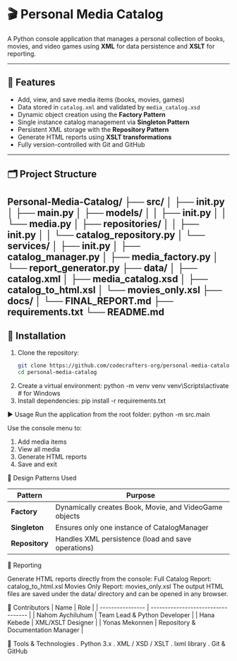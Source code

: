 # 🎬 Personal Media Catalog

A Python console application that manages a personal collection of books, movies, and video games using **XML** for data persistence and **XSLT** for reporting.

---

## 🚀 Features
- Add, view, and save media items (books, movies, games)
- Data stored in `catalog.xml` and validated by `media_catalog.xsd`
- Dynamic object creation using the **Factory Pattern**
- Single instance catalog management via **Singleton Pattern**
- Persistent XML storage with the **Repository Pattern**
- Generate HTML reports using **XSLT transformations**
- Fully version-controlled with Git and GitHub
---

## 🗂️ Project Structure
Personal-Media-Catalog/
├── src/
│   ├── __init__.py
│   ├── main.py
│   ├── models/
│   │   ├── __init__.py
│   │   └── media.py
│   ├── repositories/
│   │   ├── __init__.py
│   │   └── catalog_repository.py
│   └── services/
│       ├── __init__.py
│       ├── catalog_manager.py
│       ├── media_factory.py
│       └── report_generator.py
├── data/
│   ├── catalog.xml
│   ├── media_catalog.xsd
│   ├── catalog_to_html.xsl
│   └── movies_only.xsl
├── docs/
│   └── FINAL_REPORT.md
├── requirements.txt
└── README.md
---

## 🧩 Installation

1. Clone the repository:
   ```bash
   git clone https://github.com/codecrafters-org/personal-media-catalog.git
   cd personal-media-catalog
2. Create a virtual environment:
   python -m venv venv
   venv\Scripts\activate  # for Windows
3. Install dependencies:
   pip install -r requirements.txt

▶️ Usage
Run the application from the root folder:
python -m src.main

Use the console menu to:
1. Add media items
2. View all media
3. Generate HTML reports
4. Save and exit

🧱 Design Patterns Used

| Pattern        | Purpose                                                |
| -------------- | ------------------------------------------------------ |
| **Factory**    | Dynamically creates Book, Movie, and VideoGame objects |
| **Singleton**  | Ensures only one instance of CatalogManager            |
| **Repository** | Handles XML persistence (load and save operations)     |

🧾 Reporting

Generate HTML reports directly from the console:
Full Catalog Report: catalog_to_html.xsl
Movies Only Report: movies_only.xsl
The output HTML files are saved under the data/ directory and can be opened in any browser.

🧠 Contributors
| Name             | Role                               |
| ---------------- | ---------------------------------- |
| Nahom Aychiluhum | Team Lead & Python Developer       |
| Hana Kebede      | XML/XSLT Designer                  |
| Yonas Mekonnen   | Repository & Documentation Manager |

🧰 Tools & Technologies
. Python 3.x
. XML / XSD / XSLT
. lxml library
. Git & GitHub
